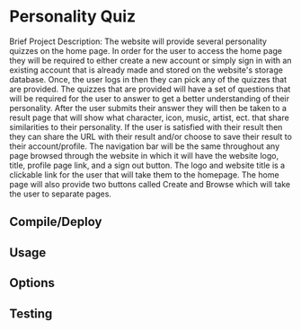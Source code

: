 # Personality Quiz

Brief Project Description:
The website will provide several personality quizzes on the home page. In order for the user to access the home page they will be required to either create a new account or simply sign in with an existing account that is already made and stored on the website's storage database. Once, the user logs in then they can pick any of the quizzes that are provided. The quizzes that are provided will have a set of questions that will be required for the user to answer to get a better understanding of their personality. After the user submits their answer they will then be taken to a result page that will show what character, icon, music, artist, ect. that share similarities to their personality. If the user is satisfied with their result then they can share the URL with their result and/or choose to save their result to their account/profile. The navigation bar will be the same throughout any page browsed through the website in which it will have the website logo, title, profile page link, and a sign out button. The logo and website title is a clickable link for the user that will take them to the homepage. The home page will also provide two buttons called Create and Browse which will take the user to separate pages. 

## Compile/Deploy

## Usage

## Options

## Testing

